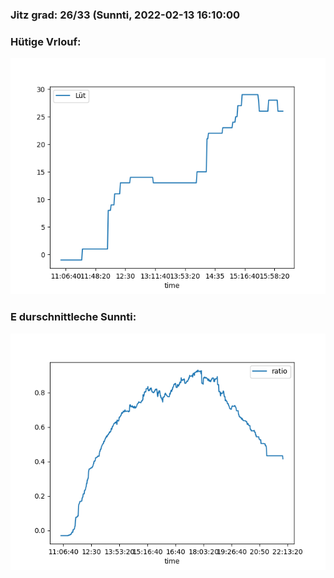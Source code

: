 ### Jitz grad: 26/33 (Sunnti, 2022-02-13 16:10:00

### Hütige Vrlouf:
![Graph](Today.png)

### E durschnittleche Sunnti:
![Graph](Sunnti.png)